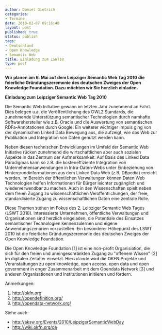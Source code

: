 ```yaml
---
author: Daniel Dietrich
categories:
- Termine
date: 2010-02-07 09:16:40
layout: post
published: true
status: publish
tags:
- Deutschland
- Open Knowledge
- Semantic Web
title: Einladung zum LSWT10
type: post
---
```


**Wir planen am 6. Mai auf dem Leipziger Semantic Web Tag 2010 die feierliche Gründungszeremonie des deutschen Zweiges der Open Knowledge Foundation. Dazu möchten wir Sie herzlich einladen.**

**Einladung zum Leipziger Semantic Web Tag 2010**

Die Semantic Web Initiative gewann im letzten Jahr zunehmend an Fahrt. Dies belegen u.a. die Veröffentlichung des OWL2 Standards, die zunehmende Unterstützung semantischer Technologien durch namhafte Softwarehersteller wie z.B. Oracle und die Auswertung von semantischen RDFa-Annotationen durch Google. Ein weiterer wichtiger Impuls ging von der dynamischen Linked Data Bewegung aus, die aufzeigt, wie das Web zur Publikation und Integration von Daten genutzt werden kann.

Neben diesen technischen Entwicklungen im Umfeld der Semantic Web Initiative rücken zunehmend die wirtschaftlichen aber auch sozialen Aspekte in das Zentrum der Aufmerksamkeit. Auf Basis des Linked Data Paradigmas kann so z.B. die kosteneffiziente Integration von Unternehmensanwendungen in Intra-Daten-Webs unter Einbeziehung von Hintergrundinformationen aus dem Linked Data Web (z.B. DBpedia) erreicht werden. Im Bereich der öffentlichen Verwaltungen können Daten Web Technologien helfen Informationen für Bürger leichter zugänglich und wiederverwendbar zu machen. Auch in den Wissenschaften spielt neben dem freien Zugang zu wissenschaftlichen Veröffentlichungen, der freie, standardisierte Zugang zu wissenschaftlichen Daten eine zentrale Rolle.

Diese Themen stehen im Fokus des 2. Leipziger Semantic Web Tages (LSWT 2010). Interessierte Unternehmen, öffentliche Verwaltungen und Organisationen sind herzlich eingeladen, die Potentiale des Einsatzes semantischer Technologien kennenzulernen und eigene Anwendungszenarien vorzustellen. Ein besonderer Höhepunkt des LSWT 2010 ist die feierliche Gründungszeremonie des deutschen Zweiges der Open Knowledge Foundation.

Die Open Knowledge Foundation [1] ist eine non-profit Organisiation, die sich für den freien und uneingeschränkten Zugang zu "offenem Wissen" [2] im digitalen Zeitalter einsetzt. Hierzulande wird die OKFN Projekte und Veranstaltungen zu open knowledge, open access, open data und open government in enger Zusammenarbeit mit dem Opendata Network [3] und anderen Organisationen und Institutionen initiieren und fördern.

Anmerkungen:

  1. <http://okfn.org>
  2. <http://opendefinition.org/>
  3. <http://opendata-network.org/>

Siehe auch:

  * <http://aksw.org/Events/2010/LeipzigerSemanticWebDay>
  * <http://wiki.okfn.org/de>